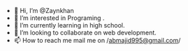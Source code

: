 - 👋 Hi, I’m @Zaynkhan
- 👀 I’m interested in Programing .
- 🌱 I’m currently learning in high school.
- 💞️ I’m looking to collaborate on web development.
- 📫 How to reach me mail me on /abmajid995@gmail.com/

<!---
Zaynkhanqwerty/Zaynkhanqwerty is a ✨ special ✨ repository because its `README.md` (this file) appears on your GitHub profile.
You can click the Preview link to take a look at your changes.
--->
